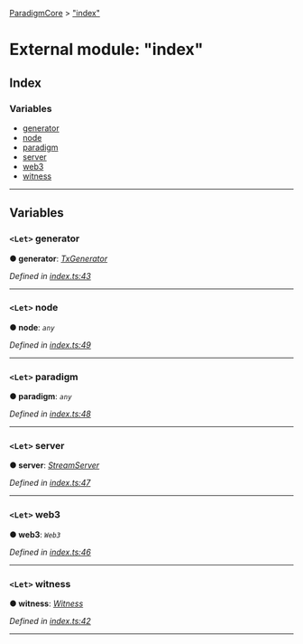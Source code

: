 [ParadigmCore](../README.md) > ["index"](../modules/_index_.md)

# External module: "index"

## Index

### Variables

* [generator](_index_.md#generator)
* [node](_index_.md#node)
* [paradigm](_index_.md#paradigm)
* [server](_index_.md#server)
* [web3](_index_.md#web3)
* [witness](_index_.md#witness)

---

## Variables

<a id="generator"></a>

### `<Let>` generator

**● generator**: *[TxGenerator](../classes/_core_util_txgenerator_.txgenerator.md)*

*Defined in [index.ts:43](https://github.com/paradigmfoundation/paradigmcore/blob/e540330/src/index.ts#L43)*

___
<a id="node"></a>

### `<Let>` node

**● node**: *`any`*

*Defined in [index.ts:49](https://github.com/paradigmfoundation/paradigmcore/blob/e540330/src/index.ts#L49)*

___
<a id="paradigm"></a>

### `<Let>` paradigm

**● paradigm**: *`any`*

*Defined in [index.ts:48](https://github.com/paradigmfoundation/paradigmcore/blob/e540330/src/index.ts#L48)*

___
<a id="server"></a>

### `<Let>` server

**● server**: *[StreamServer](../classes/_api_stream_streamserver_.streamserver.md)*

*Defined in [index.ts:47](https://github.com/paradigmfoundation/paradigmcore/blob/e540330/src/index.ts#L47)*

___
<a id="web3"></a>

### `<Let>` web3

**● web3**: *`Web3`*

*Defined in [index.ts:46](https://github.com/paradigmfoundation/paradigmcore/blob/e540330/src/index.ts#L46)*

___
<a id="witness"></a>

### `<Let>` witness

**● witness**: *[Witness](../classes/_witness_witness_.witness.md)*

*Defined in [index.ts:42](https://github.com/paradigmfoundation/paradigmcore/blob/e540330/src/index.ts#L42)*

___

